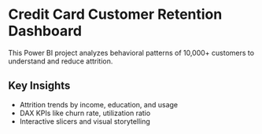 # Credit Card Customer Retention Dashboard

This Power BI project analyzes behavioral patterns of 10,000+ customers to understand and reduce attrition.

## Key Insights
- Attrition trends by income, education, and usage
- DAX KPIs like churn rate, utilization ratio
- Interactive slicers and visual storytelling



